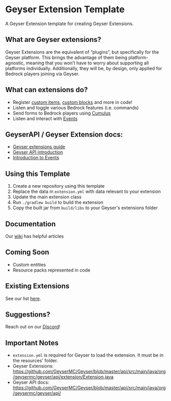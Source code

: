 # Geyser Extension Template
A Geyser Extension template for creating Geyser Extensions. 

## What are Geyser extensions?
Geyser Extensions are the equivalent of “plugins”, but specifically for the Geyser platform. This brings the advantage of them being platform-agnostic, meaning that you won’t have to worry about supporting all platforms individually. Additionally, they will be, by design, only applied for Bedrock players joining via Geyser.

## What can extensions do?
- Register [custom items](https://wiki.geysermc.org/geyser/custom-items/), [custom blocks](https://wiki.geysermc.org/geyser/custom-blocks/#geyser-extensions) and more in code!
- Listen and toggle various Bedrock features (i.e. commands)
- Send forms to Bedrock players using [Cumulus](https://github.com/GeyserMC/Cumulus)
- Listen and interact with [Events](https://wiki.geysermc.org/geyser/events/) 

## GeyserAPI / Geyser Extension docs:
- [Geyser extensions guide](https://wiki.geysermc.org/geyser/extensions/)
- [Geyser API introduction](https://wiki.geysermc.org/geyser/api/)
- [Introduction to Events](https://wiki.geysermc.org/geyser/events/)

## Using this Template
1. Create a new repository using this template
2. Replace the data in `extension.yml` with data relevant to your extension
3. Update the main extension class
4. Run `./gradlew build` to build the extension
5. Copy the built jar from `build/libs` to your Geyser's extensions folder

## Documentation
Our [wiki](https://wiki.geysermc.org/) has helpful articles  

## Coming Soon
- Custom entities
- Resource packs represented in code

## Existing Extensions
See our list [here](https://github.com/GeyserMC/GeyserExtensionList).

## Suggestions?
Reach out on our [Discord](https://discord.gg/geysermc)!

## Important Notes
- `extension.yml` is required for Geyser to load the extension. It must be in the resources' folder.
- Geyser Extensions: https://github.com/GeyserMC/Geyser/blob/master/api/src/main/java/org/geysermc/geyser/api/extension/Extension.java
- Geyser API docs: https://github.com/GeyserMC/Geyser/blob/master/api/src/main/java/org/geysermc/geyser/api/

